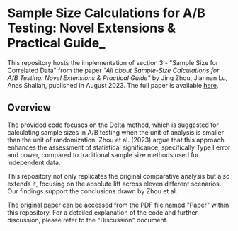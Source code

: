 # Sample Size Calculations for A/B Testing: Novel Extensions & Practical Guide_

This repository hosts the implementation of section 3 - "Sample Size for Correlated Data" from the paper _"All about Sample-Size Calculations for A/B Testing: Novel Extensions & Practical Guide"_ by Jing Zhou, Jiannan Lu, Anas Shallah, published in August 2023. The full paper is available [here](https://arxiv.org/abs/2305.16459).

## Overview

The provided code focuses on the Delta method, which is suggested for calculating sample sizes in A/B testing when the unit of analysis is smaller than the unit of randomization. Zhou et al. (2023) argue that this approach enhances the assessment of statistical significance, specifically Type I error and power, compared to traditional sample size methods used for independent data.

This repository not only replicates the original comparative analysis but also extends it, focusing on the absolute lift across eleven different scenarios. Our findings support the conclusions drawn by Zhou et al.

The original paper can be accessed from the PDF file named "Paper" within this repository. For a detailed explanation of the code and further discussion, please refer to the "Discussion" document.

